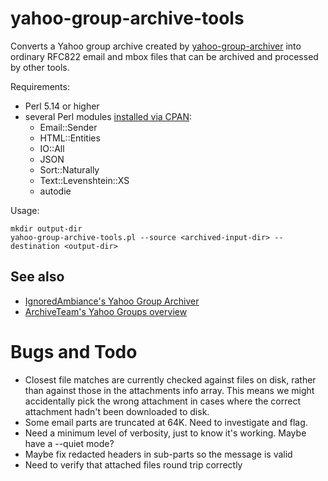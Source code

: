 # yahoo-group-archive-tools

Converts a Yahoo group archive created by
[yahoo-group-archiver](https://github.com/IgnoredAmbience/yahoo-group-archiver)
into ordinary RFC822 email and mbox files that can be archived and
processed by other tools.

Requirements:

* Perl 5.14 or higher
* several Perl modules [installed via CPAN](https://foswiki.org/Support.HowToInstallCpanModules):
  - Email::Sender
  - HTML::Entities
  - IO::All
  - JSON
  - Sort::Naturally
  - Text::Levenshtein::XS
  - autodie

Usage:
```
mkdir output-dir
yahoo-group-archive-tools.pl --source <archived-input-dir> --destination <output-dir>
```

## See also

* [IgnoredAmbiance's Yahoo Group Archiver](https://github.com/IgnoredAmbience/yahoo-group-archiver)
* [ArchiveTeam's Yahoo Groups overview](https://www.archiveteam.org/index.php?title=Yahoo!_Groups)

# Bugs and Todo

* Closest file matches are currently checked against files on disk,
  rather than against those in the attachments info array. This means
  we might accidentally pick the wrong attachment in cases where the
  correct attachment hadn't been downloaded to disk.
* Some email parts are truncated at 64K. Need to investigate and flag.
* Need a minimum level of verbosity, just to know it's working. Maybe
  have a --quiet mode?
* Maybe fix redacted headers in sub-parts so the message is valid
* Need to verify that attached files round trip correctly
